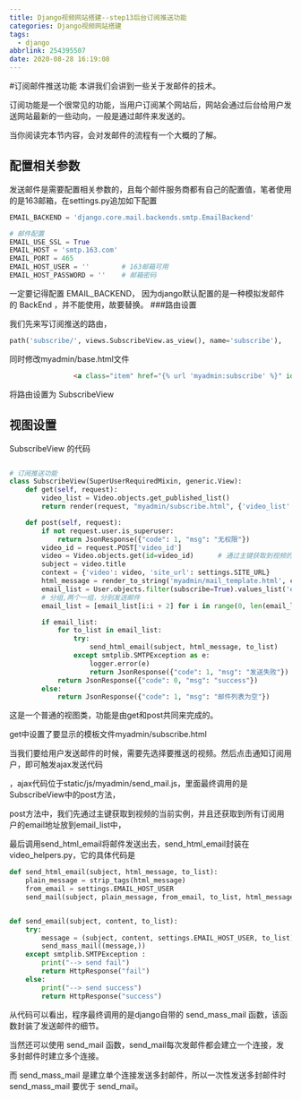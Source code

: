 ```yaml
---
title: Django视频网站搭建--step13后台订阅推送功能
categories: Django视频网站搭建
tags:
  - django
abbrlink: 254395507
date: 2020-08-28 16:19:08
---
```

#订阅邮件推送功能
本讲我们会讲到一些关于发邮件的技术。

订阅功能是一个很常见的功能，当用户订阅某个网站后，网站会通过后台给用户发送网站最新的一些动向，一般是通过邮件来发送的。

当你阅读完本节内容，会对发邮件的流程有一个大概的了解。
## 配置相关参数

发送邮件是需要配置相关参数的，且每个邮件服务商都有自己的配置值，笔者使用的是163邮箱，在settings.py追加如下配置
```python
EMAIL_BACKEND = 'django.core.mail.backends.smtp.EmailBackend'

# 邮件配置
EMAIL_USE_SSL = True
EMAIL_HOST = 'smtp.163.com'
EMAIL_PORT = 465
EMAIL_HOST_USER = ''        # 163邮箱可用
EMAIL_HOST_PASSWORD = ''    # 邮箱密码
```
一定要记得配置 EMAIL_BACKEND， 因为django默认配置的是一种模拟发邮件的 BackEnd ，并不能使用，故要替换。
###路由设置

我们先来写订阅推送的路由，
```python
path('subscribe/', views.SubscribeView.as_view(), name='subscribe'),
```
同时修改myadmin/base.html文件
```html
                <a class="item" href="{% url 'myadmin:subscribe' %}" id="subscribe">订阅通知</a>
```

将路由设置为 SubscribeView
## 视图设置
 SubscribeView 的代码
```python

# 订阅推送功能
class SubscribeView(SuperUserRequiredMixin, generic.View):
    def get(self, request):
        video_list = Video.objects.get_published_list()
        return render(request, "myadmin/subscribe.html", {'video_list': video_list})

    def post(self, request):
        if not request.user.is_superuser:
            return JsonResponse({"code": 1, "msg": "无权限"})
        video_id = request.POST['video_id']
        video = Video.objects.get(id=video_id)      # 通过主键获取到视频的当前实例
        subject = video.title
        context = {'video': video, 'site_url': settings.SITE_URL}                          # 使用SITE_URL构建网址
        html_message = render_to_string('myadmin/mail_template.html', context)
        email_list = User.objects.filter(subscribe=True).values_list('email', flat=True)  # 获取到所有订阅用户的email地址到email_list
        # 分组,两个一组，分别发送邮件
        email_list = [email_list[i:i + 2] for i in range(0, len(email_list), 2)]

        if email_list:
            for to_list in email_list:
                try:
                    send_html_email(subject, html_message, to_list)
                except smtplib.SMTPException as e:
                    logger.error(e)
                    return JsonResponse({"code": 1, "msg": "发送失败"})
            return JsonResponse({"code": 0, "msg": "success"})
        else:
            return JsonResponse({"code": 1, "msg": "邮件列表为空"})
```

这是一个普通的视图类，功能是由get和post共同来完成的。

get中设置了要显示的模板文件myadmin/subscribe.html

当我们要给用户发送邮件的时候，需要先选择要推送的视频。然后点击通知订阅用户，即可触发ajax发送代码

，ajax代码位于static/js/myadmin/send_mail.js，里面最终调用的是SubscribeView中的post方法，

post方法中，我们先通过主键获取到视频的当前实例，并且还获取到所有订阅用户的email地址放到email_list中，

最后调用send_html_email将邮件发送出去，send_html_email封装在video_helpers.py，它的具体代码是
```python
def send_html_email(subject, html_message, to_list):
    plain_message = strip_tags(html_message)
    from_email = settings.EMAIL_HOST_USER
    send_mail(subject, plain_message, from_email, to_list, html_message=html_message)


def send_email(subject, content, to_list):
    try:
        message = (subject, content, settings.EMAIL_HOST_USER, to_list)
        send_mass_mail((message,))
    except smtplib.SMTPException :
        print("--> send fail")
        return HttpResponse("fail")
    else:
        print("--> send success")
        return HttpResponse("success")
```

从代码可以看出，程序最终调用的是django自带的 send_mass_mail 函数，该函数封装了发送邮件的细节。

当然还可以使用 send_mail 函数，send_mail每次发邮件都会建立一个连接，发多封邮件时建立多个连接。

而 send_mass_mail 是建立单个连接发送多封邮件，所以一次性发送多封邮件时 send_mass_mail 要优于 send_mail。